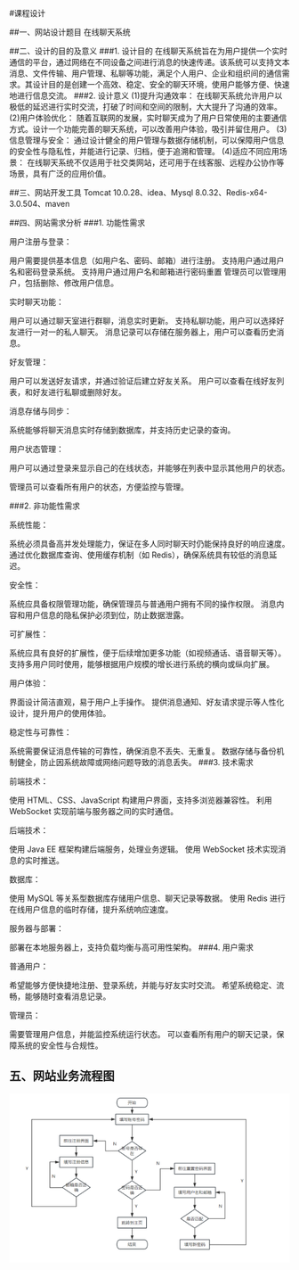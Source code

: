 #课程设计

##一、网站设计题目
在线聊天系统

##二、设计的目的及意义
###1. 设计目的
在线聊天系统旨在为用户提供一个实时通信的平台，通过网络在不同设备之间进行消息的快速传递。该系统可以支持文本消息、文件传输、用户管理、私聊等功能，满足个人用户、企业和组织间的通信需求。其设计目的是创建一个高效、稳定、安全的聊天环境，使用户能够方便、快速地进行信息交流。
###2. 设计意义
(1)提升沟通效率： 在线聊天系统允许用户以极低的延迟进行实时交流，打破了时间和空间的限制，大大提升了沟通的效率。
(2)用户体验优化： 随着互联网的发展，实时聊天成为了用户日常使用的主要通信方式。设计一个功能完善的聊天系统，可以改善用户体验，吸引并留住用户。
(3)信息管理与安全： 通过设计健全的用户管理与数据存储机制，可以保障用户信息的安全性与隐私性，并能进行记录、归档，便于追溯和管理。
(4)适应不同应用场景： 在线聊天系统不仅适用于社交类网站，还可用于在线客服、远程办公协作等场景，具有广泛的应用价值。

##三、网站开发工具
Tomcat 10.0.28、idea、Mysql 8.0.32、Redis-x64-3.0.504、maven

##四、网站需求分析
###1. 功能性需求

用户注册与登录：

用户需要提供基本信息（如用户名、密码、邮箱）进行注册。
支持用户通过用户名和密码登录系统。
支持用户通过用户名和邮箱进行密码重置
管理员可以管理用户，包括删除、修改用户信息。

实时聊天功能：

用户可以通过聊天室进行群聊，消息实时更新。
支持私聊功能，用户可以选择好友进行一对一的私人聊天。
消息记录可以存储在服务器上，用户可以查看历史消息。

好友管理：

用户可以发送好友请求，并通过验证后建立好友关系。
用户可以查看在线好友列表，和好友进行私聊或删除好友。

消息存储与同步：

系统能够将聊天消息实时存储到数据库，并支持历史记录的查询。

用户状态管理：

用户可以通过登录来显示自己的在线状态，并能够在列表中显示其他用户的状态。

管理员可以查看所有用户的状态，方便监控与管理。

###2. 非功能性需求

系统性能：

系统必须具备高并发处理能力，保证在多人同时聊天时仍能保持良好的响应速度。
通过优化数据库查询、使用缓存机制（如 Redis），确保系统具有较低的消息延迟。

安全性：

系统应具备权限管理功能，确保管理员与普通用户拥有不同的操作权限。
消息内容和用户信息的隐私保护必须到位，防止数据泄露。

可扩展性：

系统应具有良好的扩展性，便于后续增加更多功能（如视频通话、语音聊天等）。
支持多用户同时使用，能够根据用户规模的增长进行系统的横向或纵向扩展。

用户体验：

界面设计简洁直观，易于用户上手操作。
提供消息通知、好友请求提示等人性化设计，提升用户的使用体验。

稳定性与可靠性：

系统需要保证消息传输的可靠性，确保消息不丢失、无重复。
数据存储与备份机制健全，防止因系统故障或网络问题导致的消息丢失。
###3. 技术需求

前端技术：

使用 HTML、CSS、JavaScript 构建用户界面，支持多浏览器兼容性。
利用 WebSocket 实现前端与服务器之间的实时通信。

后端技术：

使用 Java EE 框架构建后端服务，处理业务逻辑。
使用 WebSocket 技术实现消息的实时推送。

数据库：

使用 MySQL 等关系型数据库存储用户信息、聊天记录等数据。
使用 Redis 进行在线用户信息的临时存储，提升系统响应速度。

服务器与部署：

部署在本地服务器上，支持负载均衡与高可用性架构。
###4. 用户需求

普通用户：

希望能够方便快捷地注册、登录系统，并能与好友实时交流。
希望系统稳定、流畅，能够随时查看消息记录。

管理员：

需要管理用户信息，并能监控系统运行状态。
可以查看所有用户的聊天记录，保障系统的安全性与合规性。


## 五、网站业务流程图
![描述](./images/img.png)

